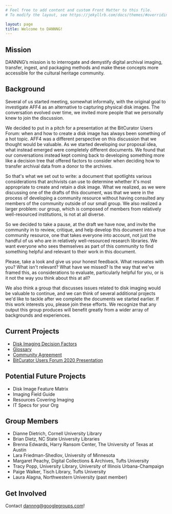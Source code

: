 ```yaml
---
# Feel free to add content and custom Front Matter to this file.
# To modify the layout, see https://jekyllrb.com/docs/themes/#overriding-theme-defaults

layout: page
title: Welcome to DANNNG!
---
```

## Mission
DANNNG’s mission is to interrogate and demystify digital archival imaging, transfer, ingest, and packaging methods and make these concepts more accessible for the cultural heritage community.

## Background
Several of us started meeting, somewhat informally, with the original goal to investigate AFF4 as an alternative to capturing physical disk images. The conversation evolved over time, we invited more people that we personally knew to join the discussion.

We decided to put in a pitch for a presentation at the BitCurator Users Forum: when and how to create a disk image has always been something of a hot topic. AFF4 was a different perspective on this discussion that we thought would be valuable. As we started developing our proposal idea, what instead emerged were completely different documents. We found that our conversations instead kept coming back to developing something more like a decision tree that offered factors to consider when deciding how to transfer archival data from a donor to the archives.

So that's what we set out to write: a document that spotlights various considerations that archivists can use to determine whether it's most appropriate to create and retain a disk image. What we realized, as we were discussing one of the drafts of this document, was that we were in the process of developing a community resource without having consulted any members of the community outside of our small group. We also realized a larger problem: our group, which is composed of members from relatively well-resourced institutions, is not at all diverse.

So we decided to take a pause, at the draft we have now, and invite the community in to review, critique, and help develop this document into a true community resource, one that takes everyone into account, not just the handful of us who are in relatively well-resourced research libraries. We want everyone who sees themselves as part of this community to find something helpful and relevant to their work in this document.

Please, take a look and give us your honest feedback. What resonates with you? What isn't relevant? What have we missed? Is the way that we've framed this, as considerations to evaluate, particularly helpful for you, or is it not the way you think about this at all?

We also think a group that discusses issues related to disk imaging would be valuable to continue, and we can think of several additional projects we'd like to tackle after we complete the documents we started earlier. If this work interests you, please join these efforts. We recognize that any output this group produces will benefit greatly from a wider array of backgrounds and experiences.

## Current Projects
- [Disk Imaging Decision Factors](https://docs.google.com/document/d/1H3FT-vsjiP9BwbrI8rljzL78EwEmuukLvVwXB_lOCB8/edit?usp=sharing)
- [Glossary](https://docs.google.com/document/d/1hWsq2_7uI2DEgdxJQ0425VCsu4thWvODKFv3D3w6WR0/edit?usp=sharing)
- [Community Agreement](community-agreement.html)
- [BitCurator Users Forum 2020 Presentation](https://docs.google.com/presentation/d/1uK8-Fn_yfgFh1JTXOap05pLqYEwLsD6wSNC0EdvSqc4/edit?usp=sharing)

## Potential Future Projects
- Disk Image Feature Matrix
- Imaging Field Guide
- Resources Covering Imaging
- IT Specs for your Org

## Group Members
- Dianne Dietrich, Cornell University Library
- Brian Dietz, NC State University Libraries
- Brenna Edwards, Harry Ransom Center, The University of Texas at Austin
- Lara Friedman-Shedlov, University of Minnesota
- Margaret Peachy, Digital Collections & Archives, Tufts University
- Tracy Popp, University Library, University of Illinois Urbana-Champaign
- Paige Walker, Tisch Library, Tufts University
- Laura Alagna, Northwestern University (past member)

## Get Involved
Contact <dannng@googlegroups.com>!
